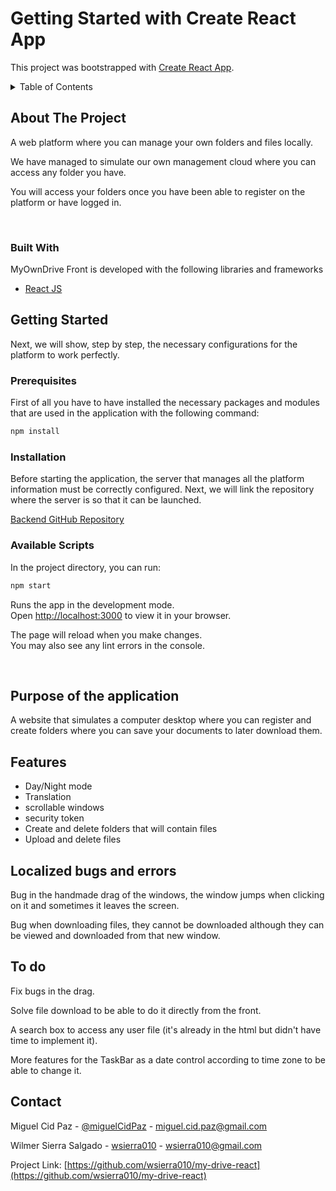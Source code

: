 # Getting Started with Create React App

This project was bootstrapped with [Create React App](https://github.com/facebook/create-react-app).


<details>
  <summary>Table of Contents</summary>
  <ol>
    <li>
      <a href="#Available Scripts">Aviable Scripts</a>
      <!-- <ul>
        <li><a href="#Purpose of the application">Purpose of the application</a></li>
      </ul> -->
    </li>
    <li>
      <a href="#Purpose of the application">Purpose of the application</a>
      <!-- <ul>
        <li><a href="#prerequisites">Prerequisites</a></li>
        <li><a href="#installation">Installation</a></li>
      </ul> -->
    </li>
    <li><a href="#Features">Features</a></li>
    <li><a href="#Localized bugs and errors">Localized bugs and errors</a></li>
    <li><a href="#To do">To do</a></li>
    <li><a href="#contributing">Contributing</a></li>
    <li><a href="#license">License</a></li>
    <li><a href="#contact">Contact</a></li>
    <li><a href="#acknowledgments">Acknowledgments</a></li>
  </ol>
</details>

## About The Project

A web platform where you can manage your own folders and files locally.

We have managed to simulate our own management cloud where you can access any folder you have.

You will access your folders once you have been able to register on the platform or have logged in.

<br>

### Built With

MyOwnDrive Front is developed with the following libraries and frameworks

* [React JS](https://reactjs.org/)



## Getting Started

Next, we will show, step by step, the necessary configurations for the platform to work perfectly.

### Prerequisites

First of all you have to have installed the necessary packages and modules that are used in the application with the following command:


  ```sh
  npm install
  ```

### Installation

Before starting the application, the server that manages all the platform information must be correctly configured. Next, we will link the repository where the server is so that it can be launched.

[Backend GitHub Repository](https://github.com/miguelCidPaz/my-drive)


### Available Scripts

In the project directory, you can run:

```sh
npm start 
```

Runs the app in the development mode.\
Open [http://localhost:3000](http://localhost:3000) to view it in your browser.

The page will reload when you make changes.\
You may also see any lint errors in the console.

<br>

## Purpose of the application

<p>A website that simulates a computer desktop where you can register and create folders where you can save your documents to later download them.</p>

## Features

<ul>
    <li>Day/Night mode</li>
    <li>Translation</li>
    <li>scrollable windows</li>
    <li>security token</li>
    <li>Create and delete folders that will contain files</li>
    <li>Upload and delete files</li>
</ul>


## Localized bugs and errors
<p>Bug in the handmade drag of the windows, the window jumps
when clicking on it and sometimes it leaves the screen.</p>
<p>Bug when downloading files, they cannot be downloaded although they can be viewed and downloaded
from that new window.</p>

## To do

<p>Fix bugs in the drag.</p>
<p>Solve file download to be able to do it directly from the front.</p>
<p>A search box to access any user file (it's already in the html but didn't have time to implement it).</p>
<p>More features for the TaskBar as a date control according to time zone to be able to change it.</p>

## Contact

Miguel Cid Paz - [@miguelCidPaz](https://github.com/miguelCidPaz) - miguel.cid.paz@gmail.com

Wilmer Sierra Salgado - [wsierra010](https://github.com/wsierra010) - wsierra010@gmail.com

Project Link: [https://github.com/wsierra010/my-drive-react](https://github.com/wsierra010/my-drive-react)
